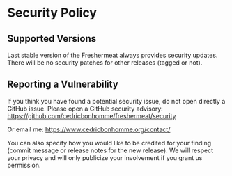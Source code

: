 # Security Policy

## Supported Versions

Last stable version of the Freshermeat always provides security updates.
There will be no security patches for other releases (tagged or not).

## Reporting a Vulnerability

If you think you have found a potential security issue, do not open
directly a GitHub issue.
Please open a GitHub security advisory:
https://github.com/cedricbonhomme/freshermeat/security

Or email me:
https://www.cedricbonhomme.org/contact/

You can also specify how you would like to be credited for your finding
(commit message or release notes for the new release). We will
respect your privacy and will only publicize your involvement if you
grant us permission.
